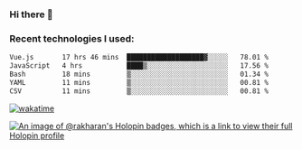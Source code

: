 ### Hi there 👋

### Recent technologies I used:
<!--START_SECTION:waka-->

```txt
Vue.js       17 hrs 46 mins  ███████████████████▓░░░░░   78.01 %
JavaScript   4 hrs           ████▒░░░░░░░░░░░░░░░░░░░░   17.56 %
Bash         18 mins         ▒░░░░░░░░░░░░░░░░░░░░░░░░   01.34 %
YAML         11 mins         ▒░░░░░░░░░░░░░░░░░░░░░░░░   00.81 %
CSV          11 mins         ▒░░░░░░░░░░░░░░░░░░░░░░░░   00.81 %
```

<!--END_SECTION:waka-->
[![wakatime](https://wakatime.com/badge/user/fe50d444-0cee-4d14-a0b3-b9e8509eb4d0.svg)](https://wakatime.com/@fe50d444-0cee-4d14-a0b3-b9e8509eb4d0)

[![An image of @rakharan's Holopin badges, which is a link to view their full Holopin profile](https://holopin.me/rakharan)](https://holopin.io/@rakharan)
